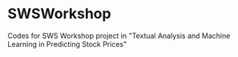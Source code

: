 # SWSWorkshop
Codes for SWS Workshop project in "Textual Analysis and Machine Learning in Predicting Stock Prices"
